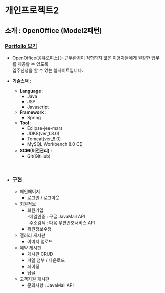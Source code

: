 # 개인프로젝트2

## 소개 : OpenOffice (Model2패턴)
### <a href="https://github.com/singhasla/ITwill_myProject/blob/master/Portfolio1.pdf">Portfolio 보기</a>
   - OpenOffice(공유오피스)는 근무환경이 적합하지 않은 이용자들에게 원활한 업무를 제공할 수 있도록<br>
   입주신청을 할 수 있는 웹사이트입니다.
      
  - <B>기술스택</B> :
     + <B>Language</B> :
       * Java
       * JSP
       * Javascript
     + <B>Framework</B> :
       * Spring
     + <B>Tool</B> : 
       * Eclipse-jee-mars
       * JDK8(ver_1.8.0)
       * Tomcat(ver_8.0)
       * MySQL Workbench 8.0 CE
     + <B>SCM(버전관리)</B> :
       * Git(GitHub)

<Br>
   
   - ### 구현
      + 메인페이지
         * 로그인 / 로그아웃
      + 회원정보
         * 회원가입<Br>
            -메일인증 : 구글 JavaMail API<Br>
            -주소검색 : 다음 우편번호서비스 API<Br>
         * 회원정보수정
      + 갤러리 게시판
         * 이미지 업로드
      + 예약 게시판
         * 게시판 CRUD
         * 파일 첨부 / 다운로드
         * 페이징
         * 답글
      + 고객지원 게시판
         * 문의사항 : JavaMail API
